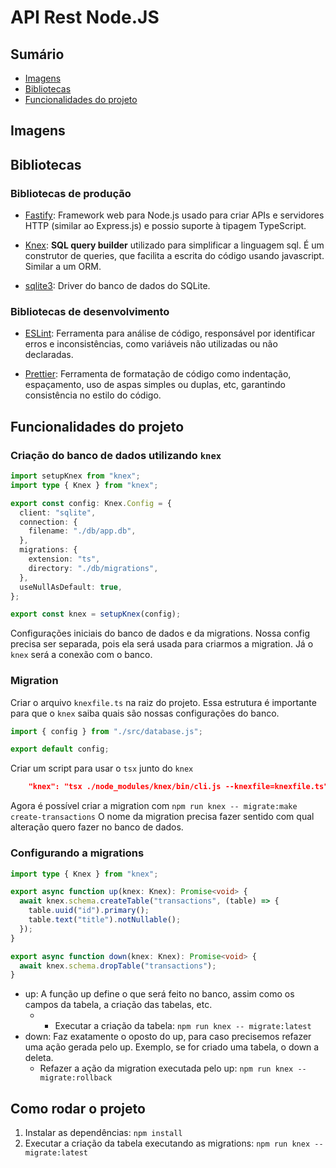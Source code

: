 # API Rest Node.JS

## Sumário

- [Imagens](#imagens)
- [Bibliotecas](#bibliotecas)
- [Funcionalidades do projeto](#funcionalidades-do-projeto)

## Imagens

## Bibliotecas

### Bibliotecas de produção

- [Fastify](https://fastify.dev): Framework web para Node.js usado para criar APIs e servidores HTTP (similar ao Express.js) e possio suporte à tipagem TypeScript.

- [Knex](https://knexjs.org): **SQL query builder** utilizado para simplificar a linguagem sql. É um construtor de queries, que facilita a escrita do código usando javascript. Similar a um ORM.

- [sqlite3](https://www.sqlite.org): Driver do banco de dados do SQLite.

### Bibliotecas de desenvolvimento

- [ESLint](https://eslint.org/): Ferramenta para análise de código, responsável por identificar erros e inconsistências, como variáveis não utilizadas ou não declaradas.

- [Prettier](https://prettier.io/): Ferramenta de formatação de código como indentação, espaçamento, uso de aspas simples ou duplas, etc, garantindo consistência no estilo do código.

## Funcionalidades do projeto

### Criação do banco de dados utilizando `knex`

```ts
import setupKnex from "knex";
import type { Knex } from "knex";

export const config: Knex.Config = {
  client: "sqlite",
  connection: {
    filename: "./db/app.db",
  },
  migrations: {
    extension: "ts",
    directory: "./db/migrations",
  },
  useNullAsDefault: true,
};

export const knex = setupKnex(config);
```

Configurações iniciais do banco de dados e da migrations. Nossa config precisa ser separada, pois ela será usada para criarmos a migration. Já o `knex`  será a conexão com o banco.

### Migration

Criar o arquivo `knexfile.ts` na raiz do projeto. Essa estrutura é importante para que o `knex` saiba quais são nossas configurações do banco.

```ts
import { config } from "./src/database.js";

export default config;
```

Criar um script para usar o `tsx` junto do `knex`

```json
    "knex": "tsx ./node_modules/knex/bin/cli.js --knexfile=knexfile.ts"
```

Agora é possível criar a migration com `npm run knex -- migrate:make create-transactions`
O nome da migration precisa fazer sentido com qual alteração quero fazer no banco de dados.

### Configurando a migrations

```ts
import type { Knex } from "knex";

export async function up(knex: Knex): Promise<void> {
  await knex.schema.createTable("transactions", (table) => {
    table.uuid("id").primary();
    table.text("title").notNullable();
  });
}

export async function down(knex: Knex): Promise<void> {
  await knex.schema.dropTable("transactions");
}
```

- up: A função up define o que será feito no banco, assim como os campos da tabela, a criação das tabelas, etc.
    - - Executar a criação da tabela: `npm run knex -- migrate:latest`
- down: Faz exatamente o oposto do up, para caso precisemos refazer uma ação gerada pelo up. Exemplo, se for criado uma tabela, o down a deleta.
    - Refazer a ação da migration executada pelo up: `npm run knex -- migrate:rollback`

## Como rodar o projeto

1. Instalar as dependências: `npm install`
2. Executar a criação da tabela executando as migrations: `npm run knex -- migrate:latest`
